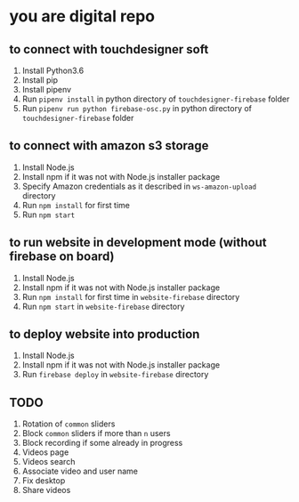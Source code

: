you are digital repo
====================

to connect with touchdesigner soft
----------------------------------

1. Install Python3.6
2. Install pip
3. Install pipenv
4. Run `pipenv install` in python directory of `touchdesigner-firebase` folder
5. Run `pipenv run python firebase-osc.py` in python directory of `touchdesigner-firebase` folder

to connect with amazon s3 storage
---------------------------------

1. Install Node.js
2. Install npm if it was not with Node.js installer package
3. Specify Amazon credentials as it described in `ws-amazon-upload` directory
4. Run `npm install` for first time
5. Run `npm start`

to run website in development mode (without firebase on board)
--------------------------------------------------------------

1. Install Node.js
2. Install npm if it was not with Node.js installer package
3. Run `npm install` for first time in `website-firebase` directory
4. Run `npm start` in `website-firebase` directory

to deploy website into production
---------------------------------

1. Install Node.js
2. Install npm if it was not with Node.js installer package
3. Run `firebase deploy` in `website-firebase` directory

TODO
----

1. Rotation of `common` sliders
2. Block `common` sliders if more than `n` users
3. Block recording if some already in progress
4. Videos page
5. Videos search
6. Associate video and user name
7. Fix desktop
8. Share videos
